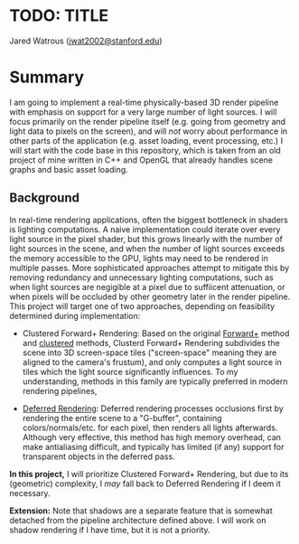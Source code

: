 # TODO: TITLE

Jared Watrous (jwat2002@stanford.edu)

# Summary

I am going to implement a real-time physically-based 3D render pipeline with emphasis on support for a very large number of light sources. I will focus primarily on the render pipeline itself (e.g. going from geometry and light data to pixels on the screen), and will *not* worry about performance in other parts of the application (e.g. asset loading, event processing, etc.) I will start with the code base in this repository, which is taken from an old project of mine written in C++ and OpenGL that already handles scene graphs and basic asset loading.

## Background

In real-time rendering applications, often the biggest bottleneck in shaders is lighting computations. A naive implementation could iterate over every light source in the pixel shader, but this grows linearly with the number of light sources in the scene, and when the number of light sources exceeds the memory accessible to the GPU, lights may need to be rendered in multiple passes. More sophisticated approaches attempt to mitigate this by removing redundancy and unnecessary lighting computations, such as when light sources are negigible at a pixel due to suffiicent attenuation, or when pixels will be occluded by other geometry later in the render pipeline. This project will target one of two approaches, depending on feasibility determined during implementation:

- Clustered Forward+ Rendering: Based on the original [Forward+](https://takahiroharada.wordpress.com/wp-content/uploads/2015/04/forward_plus.pdf) method and [clustered](https://www.cse.chalmers.se/~uffe/clustered_shading_preprint.pdf) methods, Clusterd Forward+ Rendering subdivides the scene into 3D screen-space tiles ("screen-space" meaning they are aligned to the camera's frustum), and only computes a light source in tiles which the light source significantly influences. To my understanding, methods in this family are typically preferred in modern rendering pipelines,

- [Deferred Rendering](https://www.researchgate.net/profile/Jonathan_Thaler2/publication/323357208_Deferred_Rendering/links/5a8fce31aca272140560aaad/Deferred-Rendering.pdf): Deferred rendering processes occlusions first by rendering the entire scene to a "G-buffer", containing colors/normals/etc. for each pixel, then renders all lights afterwards. Although very effective, this method has high memory overhead, can make antialiasing difficult, and typically has limited (if any) support for transparent objects in the deferred pass.

**In this project,** I will prioritize Clustered Forward+ Rendering, but due to its (geometric) complexity, I *may* fall back to Deferred Rendering if I deem it necessary.

**Extension:** Note that shadows are a separate feature that is somewhat detached from the pipeline architecture defined above. I will work on shadow rendering if I have time, but it is not a priority.
